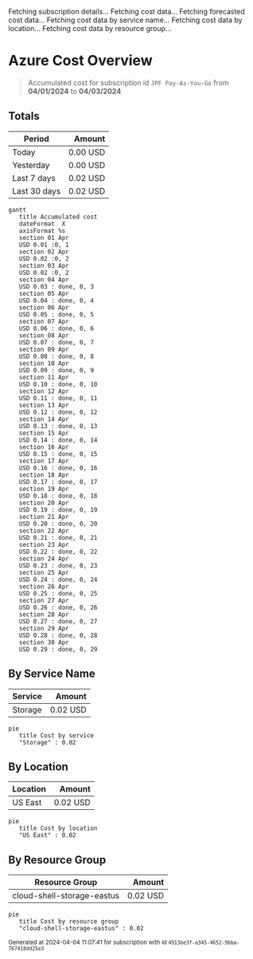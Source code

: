 Fetching subscription details...
Fetching cost data...
Fetching forecasted cost data...
Fetching cost data by service name...
Fetching cost data by location...
Fetching cost data by resource group...
# Azure Cost Overview

> Accumulated cost for subscription id `JPF Pay-As-You-Go` from **04/01/2024** to **04/03/2024**

## Totals

|Period|Amount|
|---|---:|
|Today|0.00 USD|
|Yesterday|0.00 USD|
|Last 7 days|0.02 USD|
|Last 30 days|0.02 USD|

```mermaid
gantt
   title Accumulated cost
   dateFormat  X
   axisFormat %s
   section 01 Apr
   USD 0.01 :0, 1
   section 02 Apr
   USD 0.02 :0, 2
   section 03 Apr
   USD 0.02 :0, 2
   section 04 Apr
   USD 0.03 : done, 0, 3
   section 05 Apr
   USD 0.04 : done, 0, 4
   section 06 Apr
   USD 0.05 : done, 0, 5
   section 07 Apr
   USD 0.06 : done, 0, 6
   section 08 Apr
   USD 0.07 : done, 0, 7
   section 09 Apr
   USD 0.08 : done, 0, 8
   section 10 Apr
   USD 0.09 : done, 0, 9
   section 11 Apr
   USD 0.10 : done, 0, 10
   section 12 Apr
   USD 0.11 : done, 0, 11
   section 13 Apr
   USD 0.12 : done, 0, 12
   section 14 Apr
   USD 0.13 : done, 0, 13
   section 15 Apr
   USD 0.14 : done, 0, 14
   section 16 Apr
   USD 0.15 : done, 0, 15
   section 17 Apr
   USD 0.16 : done, 0, 16
   section 18 Apr
   USD 0.17 : done, 0, 17
   section 19 Apr
   USD 0.18 : done, 0, 18
   section 20 Apr
   USD 0.19 : done, 0, 19
   section 21 Apr
   USD 0.20 : done, 0, 20
   section 22 Apr
   USD 0.21 : done, 0, 21
   section 23 Apr
   USD 0.22 : done, 0, 22
   section 24 Apr
   USD 0.23 : done, 0, 23
   section 25 Apr
   USD 0.24 : done, 0, 24
   section 26 Apr
   USD 0.25 : done, 0, 25
   section 27 Apr
   USD 0.26 : done, 0, 26
   section 28 Apr
   USD 0.27 : done, 0, 27
   section 29 Apr
   USD 0.28 : done, 0, 28
   section 30 Apr
   USD 0.29 : done, 0, 29
```

## By Service Name

|Service|Amount|
|---|---:|
|Storage|0.02 USD|

```mermaid
pie
   title Cost by service
   "Storage" : 0.02
```

## By Location

|Location|Amount|
|---|---:|
|US East|0.02 USD|

```mermaid
pie
   title Cost by location
   "US East" : 0.02
```

## By Resource Group

|Resource Group|Amount|
|---|---:|
|cloud-shell-storage-eastus|0.02 USD|

```mermaid
pie
   title Cost by resource group
   "cloud-shell-storage-eastus" : 0.02
```

<sup>Generated at 2024-04-04 11:07:41 for subscription with id `4913be3f-a345-4652-9bba-767418dd25e3`</sup>
